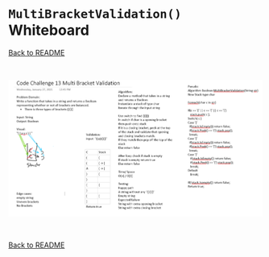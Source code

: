 # `MultiBracketValidation()` Whiteboard
[Back to README](./../README.md#multi-bracket-validation)

<br>

![append whiteboard](./../assets/multi-bracket-valid.png)

<br>

[Back to README](./../README.md#multi-bracket-validation)